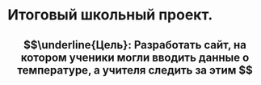 # Итоговый школьный проект.
## $$\underline{Цель}: Разработать сайт, на котором ученики могли вводить данные о температуре, а учителя следить за этим $$
